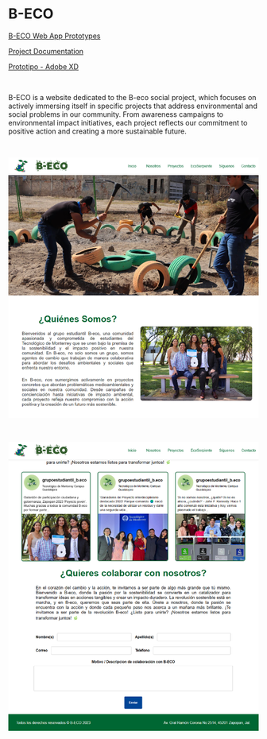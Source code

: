 # B-ECO

[B-ECO Web App Prototypes](https://dev.azure.com/B-Eco/B-Eco%20Web%20App/_wiki/wikis/B-Eco-Web-App.wiki/14/Prototipos)

[Project Documentation](https://docs.google.com/document/d/1Aprk1M5bzY3si0zYRnk-9UgfI9waqhsYVkn6f0w9bug/edit?usp=sharing)

[Prototipo - Adobe XD](https://xd.adobe.com/view/c52499c5-b754-4d91-a60c-1ee8a931db67-9077/)

<br/>

B-ECO is a website dedicated to the B-eco social project, which focuses on actively immersing itself in specific projects that address environmental and social problems in our community. From awareness campaigns to environmental impact initiatives, each project reflects our commitment to positive action and creating a more sustainable future.

<br/>

![B-ECO Logo](LandingPage)

<br/>

![B-ECO Logo](ContactInfo)
